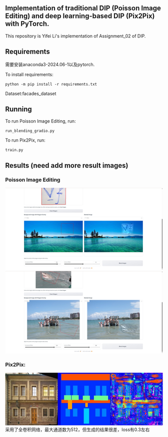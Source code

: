 ## Implementation of traditional DIP (Poisson Image Editing) and deep learning-based DIP (Pix2Pix) with PyTorch.

This repository is Yifei Li's implementation of Assignment_02 of DIP. 

## Requirements

需要安装anaconda3-2024.06-1以及pytorch.

To install requirements:

```setup
python -m pip install -r requirements.txt
```

Dataset:facades_dataset

## Running

To run Poisson Image Editing, run:

```Poisson Image Editing
run_blending_gradio.py
```

To run Pix2Pix, run:

```Pix2Pix
train.py
```

## Results (need add more result images)
### Poisson Image Editing
<img src="pics/blend1.png" alt="alt text" width="800">
<img src="pics/blend2.png" alt="alt text" width="800">

### Pix2Pix:
<img src="pics/result_1.png" alt="alt text" width="800">
采用了全卷积网络，最大通道数为512，但生成的结果很差，loss有0.3左右
